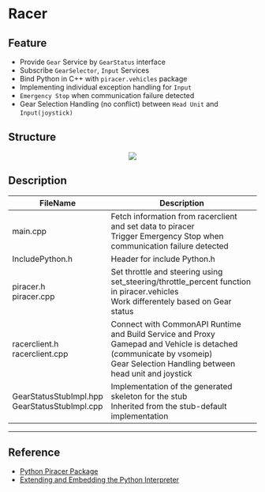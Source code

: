 # Racer

## Feature

- Provide `Gear` Service by `GearStatus` interface
- Subscribe `GearSelector`,  `Input` Services
- Bind Python in C++ with `piracer.vehicles` package
- Implementing individual exception handling for `Input`
- `Emergency Stop` when communication failure detected
- Gear Selection Handling (no conflict) between `Head Unit` and `Input(joystick)`

## Structure

<p align="center">
  <img src="https://github.com/SEA-ME-Team4/app-hu/assets/120576021/13dd803b-14ff-47f7-afff-8b127e0e1d81">
</p>

## Description

| FileName | Description |
| --- | --- |
| main.cpp | Fetch information from racerclient and set data to piracer <br/> Trigger Emergency Stop when communication failure detected |
| IncludePython.h | Header for include Python.h |
| piracer.h <br/> piracer.cpp | Set throttle and steering using set_steering/throttle_percent function in piracer.vehicles <br/> Work differentely based on Gear status |
| racerclient.h <br/> racerclient.cpp | Connect with CommonAPI Runtime and Build Service and Proxy <br/> Gamepad and Vehicle is detached (communicate by vsomeip) <br/> Gear Selection Handling between head unit and joystick |
| GearStatusStubImpl.hpp <br/> GearStatusStubImpl.cpp | Implementation of the generated skeleton for the stub <br/> Inherited from the stub-default implementation |

---

## Reference

- [Python Piracer Package](https://pypi.org/project/piracer-py/)
- [Extending and Embedding the Python Interpreter](https://docs.python.org/ko/3/extending/index.html)
